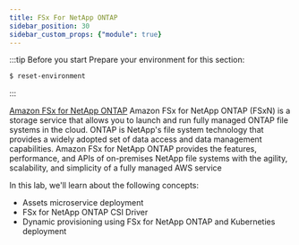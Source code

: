 ```yaml
---
title: FSx For NetApp ONTAP
sidebar_position: 30
sidebar_custom_props: {"module": true}
---
```


:::tip Before you start
Prepare your environment for this section:

```bash timeout=300 wait=30
$ reset-environment 
```

:::

[Amazon FSx for NetApp ONTAP](https://docs.aws.amazon.com/fsx/latest/ONTAPGuide/what-is-fsx-ontap.html) Amazon FSx for NetApp ONTAP (FSxN) is a storage service that allows you to launch and run fully managed ONTAP file systems in the cloud. ONTAP is NetApp's file system technology that provides a widely adopted set of data access and data management capabilities. Amazon FSx for NetApp ONTAP provides the features, performance, and APIs of on-premises NetApp file systems with the agility, scalability, and simplicity of a fully managed AWS service

In this lab, we'll learn about the following concepts:
* Assets microservice deployment
* FSx for NetApp ONTAP CSI Driver
* Dynamic provisioning using FSx for NetApp ONTAP and Kuberneties deployment 
